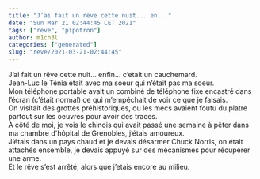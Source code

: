 ```yaml
---
title: "J’ai fait un rêve cette nuit... en..."
date: "Sun Mar 21 02:44:45 CET 2021"
tags: ["reve", "pipotron"]
author: m1ch3l
categories: ["generated"]
slug: "reve/2021-03-21-02:44:45"
---
```


J’ai fait un rêve cette nuit... enfin... c’etait un cauchemard.<br>
Jean-Luc le Ténia était avec ma soeur qui n’était pas ma soeur.<br>
Mon téléphone portable avait un combiné de téléphone fixe encastré dans l’écran (c’était normal) ce qui m’empêchait de voir ce que je faisais.<br>
On visitait des grottes préhistoriques, ou les mecs avaient foutu du platre partout sur les oeuvres pour avoir des traces.<br>
À côté de moi, je vois le chinois qui avait passé une semaine à pêter dans ma chambre d'hôpital de Grenobles, j’étais amoureux.<br>
J’étais dans un pays chaud et je devais désarmer Chuck Norris, on était attachés ensemble, je devais appuyé sur des mécanismes pour récuperer une arme.<br>
Et le rêve s’est arrêté, alors que j’etais encore au milieu.<br>
